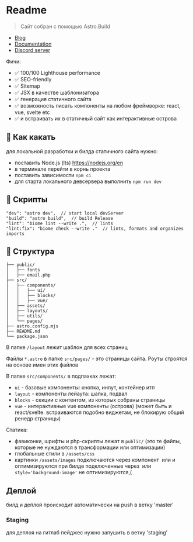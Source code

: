 # Readme

> Сайт собран с помощью Astro.Build 
- [Blog](https://github.com/withastro/astro/assets/2244813/ff10799f-a816-4703-b967-c78997e8323d)
- [Documentation](https://docs.astro.build) 
- [Discord server](https://astro.build/chat)

Фичи:
- ✅ 100/100 Lighthouse performance
- ✅ SEO-friendly
- ✅ Sitemap
- ✅ JSX в качестве шаблонизатора
- ✅ генерация статичного сайта
- ✅ возможность писать компоненты на любом фреймворке: react, vue, svelte etc
- ✅ и встраивать их в статичный сайт как интерактивные острова

## 🧞 Как какать 

для локальной разработки и билда статичного сайта нужно:
- поставить Node.js (lts) https://nodejs.org/en
- в терминале перейти в корнь проекта 
- поставить зависимости
  `npm сi`
- для старта локального девсервера выполнить
  `npm run dev`

## 👾 Скрипты

```
"dev": "astro dev",  // start local devServer
"build": "astro build",  // build Release
"lint": "biome lint --write .",  // lints
"lint:fix": "biome check --write ."  // lints, formats and organizes imports
```

## 🚀 Структура

```text
├── public/
│   ├── fonts
│   ├── email.php
├── src/
│   ├── components/
│   │   ├── ui/
│   │   ├── blocks/
│   │   ├── vue/
│   ├── assets/
│   ├── layouts/
│   ├── utils/
│   └── pages/
├── astro.config.mjs
├── README.md
└── package.json
```

В папке `/layout` лежит шаблон для всех страниц

Файлы `*.astro` в папке `src/pages/` - это страницы сайта.
Роуты строятся на основе имен этих файлов

В папке `src/components/` в подпахках лежат:
- `ui` - базовые компоненты: кнопка, инпут, контейнер итп
- `layout` - компоненты лейаута: шапка, подвал
- `blocks` - секции с контентом, из которых собраны страницы
- `vue` - интерактивные vue компоненты (острова)
  (может быть и react/svelte. встраиваются подобно виджетам, не блокирую общий ренедр страницы)

Статика:
- фавиконки, шрифты и php-скрипты лежат в `public/`
  (это те файлы, которые не нуждаются в трансформации или оптимизации)
- глобальные стили в `/assets/css`
- картинки `/assets/images`
  подключаются через компонент <Image /> или <Picture > и оптимизируются при билде
  подключенные через <img> или `style='background-image'` не оптимизируются,(

## Деплой
билд и деплой происходит автоматически на push в ветку 'master'

### Staging
для деплоя на гитлаб пейджес нужно запушить в ветку 'staging'